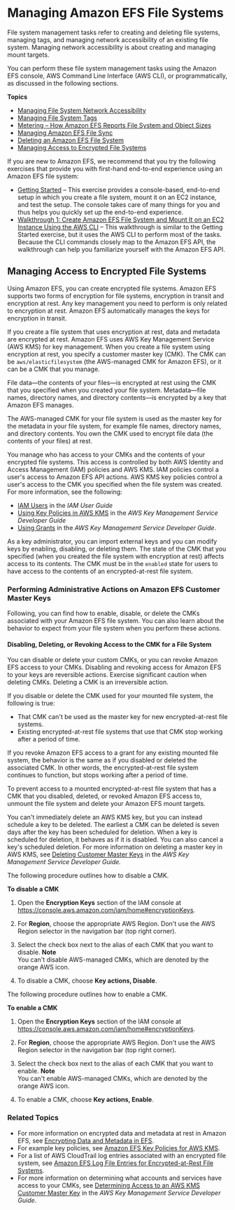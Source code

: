 # Managing Amazon EFS File Systems<a name="managing"></a>

File system management tasks refer to creating and deleting file systems, managing tags, and managing network accessibility of an existing file system\. Managing network accessibility is about creating and managing mount targets\. 

You can perform these file system management tasks using the Amazon EFS console, AWS Command Line Interface \(AWS CLI\), or programmatically, as discussed in the following sections\.

**Topics**
+ [Managing File System Network Accessibility](manage-fs-access.md)
+ [Managing File System Tags](manage-fs-tags.md)
+ [Metering – How Amazon EFS Reports File System and Object Sizes](metered-sizes.md)
+ [Managing Amazon EFS File Sync](managing-file-sync.md)
+ [Deleting an Amazon EFS File System](manage-delete-fs.md)
+ [Managing Access to Encrypted File Systems](#managing-encrypt)

If you are new to Amazon EFS, we recommend that you try the following exercises that provide you with first\-hand end\-to\-end experience using an Amazon EFS file system:
+ [Getting Started](getting-started.md) – This exercise provides a console\-based, end\-to\-end setup in which you create a file system, mount it on an EC2 instance, and test the setup\. The console takes care of many things for you and thus helps you quickly set up the end\-to\-end experience\.
+ [Walkthrough 1: Create Amazon EFS File System and Mount It on an EC2 Instance Using the AWS CLI](wt1-getting-started.md) – This walkthrough is similar to the Getting Started exercise, but it uses the AWS CLI to perform most of the tasks\. Because the CLI commands closely map to the Amazon EFS API, the walkthrough can help you familiarize yourself with the Amazon EFS API\. 

## Managing Access to Encrypted File Systems<a name="managing-encrypt"></a>

Using Amazon EFS, you can create encrypted file systems\. Amazon EFS supports two forms of encryption for file systems, encryption in transit and encryption at rest\. Any key management you need to perform is only related to encryption at rest\. Amazon EFS automatically manages the keys for encryption in transit\. 

If you create a file system that uses encryption at rest, data and metadata are encrypted at rest\. Amazon EFS uses AWS Key Management Service \(AWS KMS\) for key management\. When you create a file system using encryption at rest, you specify a customer master key \(CMK\)\. The CMK can be `aws/elasticfilesystem` \(the AWS\-managed CMK for Amazon EFS\), or it can be a CMK that you manage\.

File data—the contents of your files—is encrypted at rest using the CMK that you specified when you created your file system\. Metadata—file names, directory names, and directory contents—is encrypted by a key that Amazon EFS manages\.

The AWS\-managed CMK for your file system is used as the master key for the metadata in your file system, for example file names, directory names, and directory contents\. You own the CMK used to encrypt file data \(the contents of your files\) at rest\.

You manage who has access to your CMKs and the contents of your encrypted file systems\. This access is controlled by both AWS Identity and Access Management \(IAM\) policies and AWS KMS\. IAM policies control a user's access to Amazon EFS API actions\. AWS KMS key policies control a user's access to the CMK you specified when the file system was created\. For more information, see the following:
+ [IAM Users](http://docs.aws.amazon.com/IAM/latest/UserGuide/id_users.html) in the *IAM User Guide*
+ [Using Key Policies in AWS KMS](http://docs.aws.amazon.com/kms/latest/developerguide/key-policies.html) in the *AWS Key Management Service Developer Guide*
+ [Using Grants](http://docs.aws.amazon.com/kms/latest/developerguide/grants.html) in the *AWS Key Management Service Developer Guide*\.

As a key administrator, you can import external keys and you can modify keys by enabling, disabling, or deleting them\. The state of the CMK that you specified \(when you created the file system with encryption at rest\) affects access to its contents\. The CMK must be in the `enabled` state for users to have access to the contents of an encrypted\-at\-rest file system\.

### Performing Administrative Actions on Amazon EFS Customer Master Keys<a name="use-kms-key"></a>

Following, you can find how to enable, disable, or delete the CMKs associated with your Amazon EFS file system\. You can also learn about the behavior to expect from your file system when you perform these actions\.

#### Disabling, Deleting, or Revoking Access to the CMK for a File System<a name="disable-efs-cmk"></a>

You can disable or delete your custom CMKs, or you can revoke Amazon EFS access to your CMKs\. Disabling and revoking access for Amazon EFS to your keys are reversible actions\. Exercise significant caution when deleting CMKs\. Deleting a CMK is an irreversible action\.

If you disable or delete the CMK used for your mounted file system, the following is true:
+ That CMK can't be used as the master key for new encrypted\-at\-rest file systems\.
+ Existing encrypted\-at\-rest file systems that use that CMK stop working after a period of time\.

If you revoke Amazon EFS access to a grant for any existing mounted file system, the behavior is the same as if you disabled or deleted the associated CMK\. In other words, the encrypted\-at\-rest file system continues to function, but stops working after a period of time\.

To prevent access to a mounted encrypted\-at\-rest file system that has a CMK that you disabled, deleted, or revoked Amazon EFS access to, unmount the file system and delete your Amazon EFS mount targets\.

You can't immediately delete an AWS KMS key, but you can instead schedule a key to be deleted\. The earliest a CMK can be deleted is seven days after the key has been scheduled for deletion\. When a key is scheduled for deletion, it behaves as if it is disabled\. You can also cancel a key's scheduled deletion\. For more information on deleting a master key in AWS KMS, see [Deleting Customer Master Keys](http://docs.aws.amazon.com/kms/latest/developerguide/deleting-keys.html) in the *AWS Key Management Service Developer Guide\.*

The following procedure outlines how to disable a CMK\.

**To disable a CMK**

1. Open the **Encryption Keys** section of the IAM console at [https://console\.aws\.amazon\.com/iam/home\#encryptionKeys](https://console.aws.amazon.com/iam/home#encryptionKeys)\.

1. For **Region**, choose the appropriate AWS Region\. Don't use the AWS Region selector in the navigation bar \(top right corner\)\.

1. Select the check box next to the alias of each CMK that you want to disable\.
**Note**  
You can't disable AWS\-managed CMKs, which are denoted by the orange AWS icon\.

1. To disable a CMK, choose **Key actions, Disable**\.

The following procedure outlines how to enable a CMK\.

**To enable a CMK**

1. Open the **Encryption Keys** section of the IAM console at [https://console\.aws\.amazon\.com/iam/home\#encryptionKeys](https://console.aws.amazon.com/iam/home#encryptionKeys)\.

1. For **Region**, choose the appropriate AWS Region\. Don't use the AWS Region selector in the navigation bar \(top right corner\)\.

1. Select the check box next to the alias of each CMK that you want to enable\.
**Note**  
You can't enable AWS\-managed CMKs, which are denoted by the orange AWS icon\.

1. To enable a CMK, choose **Key actions, Enable**\.

### Related Topics<a name="related-managing-encryption"></a>
+ For more information on encrypted data and metadata at rest in Amazon EFS, see [Encrypting Data and Metadata in EFS](encryption.md)\.
+ For example key policies, see [Amazon EFS Key Policies for AWS KMS](encryption.md#EFSKMSPolicy)\.
+ For a list of AWS CloudTrail log entries associated with an encrypted file system, see [Amazon EFS Log File Entries for Encrypted\-at\-Rest File Systems](logging-using-cloudtrail.md#efs-encryption-cloudtrail)\.
+ For more information on determining what accounts and services have access to your CMKs, see [Determining Access to an AWS KMS Customer Master Key](http://docs.aws.amazon.com/kms/latest/developerguide/determining-access.html) in the *AWS Key Management Service Developer Guide*\.